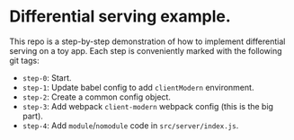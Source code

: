 # Differential serving example.

This repo is a step-by-step demonstration of how to implement differential serving on a toy app. Each step is conveniently marked with the following git tags:

- `step-0`: Start.
- `step-1`: Update babel config to add `clientModern` environment.
- `step-2`: Create a common config object.
- `step-3`: Add webpack `client-modern` webpack config (this is the big part).
- `step-4`: Add `module`/`nomodule` code in `src/server/index.js`.
